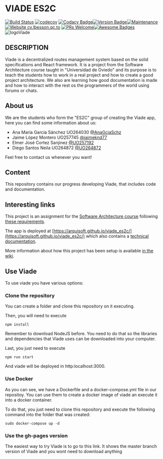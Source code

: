 # VIADE ES2C
 [![Build Status](https://travis-ci.org/Arquisoft/viade_es2c.svg?branch=master)](https://travis-ci.org/Arquisoft/viade_es2c) [![codecov](https://codecov.io/gh/Arquisoft/viade_es2c/branch/master/graph/badge.svg)](https://codecov.io/gh/Arquisoft/viade_es2c) [![Codacy Badge](https://api.codacy.com/project/badge/Grade/6ed5f250f3ea4a849db4cd369a01bb8c)](https://www.codacy.com/gh/Arquisoft/viade_es2c?utm_source=github.com&amp;utm_medium=referral&amp;utm_content=Arquisoft/viade_es2c&amp;utm_campaign=Badge_Grade)[![Version Badge](https://img.shields.io/badge/Version-0.2-<COLOR>.svg)](https://arquisoft.github.io/viade_es2c)[![Maintenance](https://img.shields.io/badge/Maintained%3F-yes-green.svg)](https://github.com/Arquisoft/viade_es2c/graphs/commit-activity)[![Website cv.lbesson.qc.to](https://img.shields.io/website-up-down-green-red/http/cv.lbesson.qc.to.svg)](https://arquisoft.github.io/viade_es2c/)
[![PRs Welcome](https://img.shields.io/badge/PRs-welcome-brightgreen.svg?style=flat-square)](http://makeapullrequest.com)[![Awesome Badges](https://img.shields.io/badge/badges-awesome-green.svg)](https://github.com/Naereen/badges)
![logoViade](https://user-images.githubusercontent.com/49797815/76650462-ff247080-6562-11ea-8717-81891cdb1cc6.png)

## DESCRIPTION
Viade is a decentralized routes management system based on the solid specifications and React framework. It is a project from the Software Architecture course taught in "Universidad de Oviedo" and its purpose is to teach the students how to work in a real project and how to create a good project architecture. We also are learning how good documentation is made and how to interact with the rest os the programmers of the world using forums or chats.

## About us
We are the students who form the "ES2C" group of creating the Viade app, here you can find some information about us:

- Ana María García Sánchez UO264030 [@AnaGciaSchz](https://github.com/AnaGciaSchz)
- Jaime López Montero UO257745 [@jaimeknd77](https://github.com/jaimeknd77)
- Elmer José Cortez Sanjinez [@UO257192](https://github.com/UO257192)
- Diego Santos Neila UO264872 [@UO264872](https://github.com/UO264872)

Feel free to contact us whenever you want!

## Content
This repository contains our progress developing Viade, that includes code and documentation.

## Interesting links
This project is an assignment for the [Software Architecture course](https://arquisoft.github.io/) following [these requirements](https://labra.solid.community/public/SoftwareArchitecture/AssignmentDescription/).

The app is deployed at [https://arquisoft.github.io/viade_es2c/](https://arquisoft.github.io/viade_es2c/) which also contains a [technical documentation](https://arquisoft.github.io/viade_es2c/docs).

More information about how this project has been setup is available [in the wiki](https://github.com/Arquisoft/viade_es2c/wiki).

## Use Viade
To use viade you have various options:

### Clone the repository
You can create a folder and clone this repository on it executing.

Then, you will need to execute 

```shell
npm install
``` 
Remember to download NodeJS before. You need to do that so the libraries and dependencies that Viade uses can be downloaded into your computer.

Last, you just need to execute 

```shell
npm run start
``` 
And viade will be deployed in http:localhost:3000.

### Use Docker
As you can see, we have a Dockerfile and a docker-compose.yml file in our repositoy. You can use them to create a docker image of viade an execute it into a docker container.

To do that, you just need to clone this repository and execute the following command into the folder that was created:

```shell
sudo docker-compose up -d
```

### Use the gh-pages version
The easiest way to try Viade is to go to this link. It shows the master branch version of Viade and you wont need to download anything
